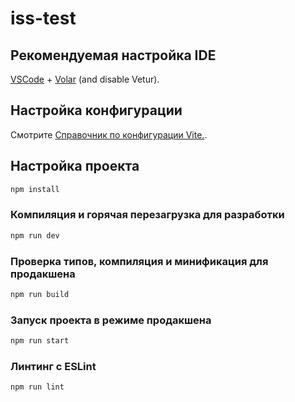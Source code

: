 # iss-test

## Рекомендуемая настройка IDE

[VSCode](https://code.visualstudio.com/) + [Volar](https://marketplace.visualstudio.com/items?itemName=Vue.volar) (and disable Vetur).

## Настройка конфигурации

Смотрите [Справочник по конфигурации Vite.](https://vitejs.dev/config/).

## Настройка проекта

```sh
npm install
```

### Компиляция и горячая перезагрузка для разработки

```sh
npm run dev
```

### Проверка типов, компиляция и минификация для продакшена

```sh
npm run build
```

### Запуск проекта в режиме продакшена
```sh
npm run start
```

### Линтинг с ESLint

```sh
npm run lint
```
